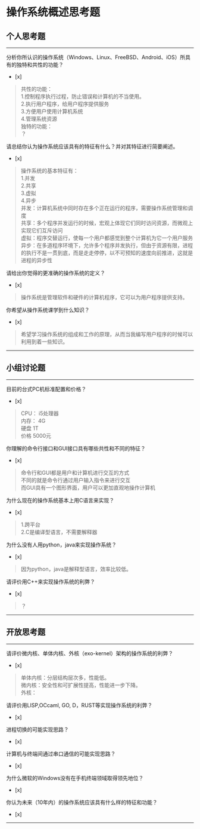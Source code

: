 # 操作系统概述思考题

## 个人思考题

---

分析你所认识的操作系统（Windows、Linux、FreeBSD、Android、iOS）所具有的独特和共性的功能？
- [x]  

>  共性的功能：  
              1.控制程序执行过程，防止错误和计算机的不当使用。  
              2.执行用户程序，给用户程序提供服务  
              3.方便用户使用计算机系统  
              4.管理系统资源  
   独特的功能：  
              ？  

请总结你认为操作系统应该具有的特征有什么？并对其特征进行简要阐述。
- [x]  

>   操作系统的基本特征有：  
      1.并发  
      2.共享  
      3.虚拟  
      4.异步  
      并发：计算机系统中同时存在多个正在运行的程序，需要操作系统管理和调度  
      共享：多个程序并发运行的时候，宏观上体现它们同时访问资源，而微观上实现它们互斥访问  
      虚拟：程序交替运行，使每一个用户都感觉到整个计算机为它一个用户服务  
      异步：在多道程序环境下，允许多个程序并发执行，但由于资源有限，进程的执行不是一贯到底，而是走走停停，以不可预知的速度向前推进，这就是进程的异步性  
      
      

请给出你觉得的更准确的操作系统的定义？
- [x]  

>   操作系统是管理软件和硬件的计算机程序，它可以为用户程序提供支持。

你希望从操作系统课学到什么知识？
- [x]  

>   希望学习操作系统的组成和工作的原理，从而当我编写用户程序的时候可以利用到着一些知识。

---

## 小组讨论题

---

目前的台式PC机标准配置和价格？
- [x]  

> CPU： i5处理器  
  内存： 4G  
  硬盘 1T  
  价格 5000元  

你理解的命令行接口和GUI接口具有哪些共性和不同的特征？
- [x]  

> 命令行和GUI都是用户和计算机进行交互的方式  
  不同的就是命令行通过用户输入指令来进行交互  
  而GUI具有一个图形界面，用户可以更加直观地操作计算机

为什么现在的操作系统基本上用C语言来实现？
- [x]  

>  1.跨平台  
   2.C是编译型语言，不需要解释器

为什么没有人用python，java来实现操作系统？
- [x]  

>  因为python，java是解释型语言，效率比较低。

请评价用C++来实现操作系统的利弊？
- [x]  

>  ？

---

## 开放思考题

---

请评价微内核、单体内核、外核（exo-kernel）架构的操作系统的利弊？
- [x]  

>  单体内核：分层结构层次多，性能低。  
   微内核：安全性和可扩展性提高，性能进一步下降。  
   外核： 

请评价用LISP,OCcaml, GO, D，RUST等实现操作系统的利弊？
- [x]  

>  

进程切换的可能实现思路？
- [x]  

>  

计算机与终端间通过串口通信的可能实现思路？
- [x]  

>  

为什么微软的Windows没有在手机终端领域取得领先地位？
- [x]  

>  

你认为未来（10年内）的操作系统应该具有什么样的特征和功能？
- [x]  

>  

---
